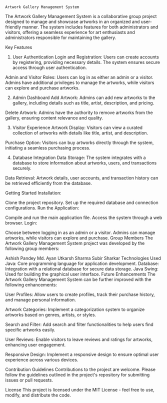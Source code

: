                                                                         Artwork Gallery Management System

The Artwork Gallery Management System is a collaborative group project designed to manage and showcase artworks in an organized and user-friendly manner. The system includes features for both administrators and visitors, offering a seamless experience for art enthusiasts and administrators responsible for maintaining the gallery.

Key Features
1. User Authentication
Login and Registration: Users can create accounts by registering, providing necessary details. The system ensures secure access through user authentication.

Admin and Visitor Roles: Users can log in as either an admin or a visitor. Admins have additional privileges to manage the artworks, while visitors can explore and purchase artworks.

2. Admin Dashboard
Add Artwork: Admins can add new artworks to the gallery, including details such as title, artist, description, and pricing.

Delete Artwork: Admins have the authority to remove artworks from the gallery, ensuring content relevance and quality.

3. Visitor Experience
Artwork Display: Visitors can view a curated collection of artworks with details like title, artist, and description.

Purchase Option: Visitors can buy artworks directly through the system, initiating a seamless purchasing process.

4. Database Integration
Data Storage: The system integrates with a database to store information about artworks, users, and transactions securely.

Data Retrieval: Artwork details, user accounts, and transaction history can be retrieved efficiently from the database.

Getting Started
Installation:

Clone the project repository.
Set up the required database and connection configurations.
Run the Application:

Compile and run the main application file.
Access the system through a web browser.
Login:

Choose between logging in as an admin or a visitor.
Admins can manage artworks, while visitors can explore and purchase.
Group Members
The Artwork Gallery Management System project was developed by the following group members:

Ashish Pandey
Md. Ayan
Utkarsh Sharma
Subir Sharkar
Technologies Used
Java: Core programming language for application development.
Database: Integration with a relational database for secure data storage.
Java Swing: Used for building the graphical user interface.
Future Enhancements
The Artwork Gallery Management System can be further improved with the following enhancements:

User Profiles: Allow users to create profiles, track their purchase history, and manage personal information.

Artwork Categories: Implement a categorization system to organize artworks based on genres, artists, or styles.

Search and Filter: Add search and filter functionalities to help users find specific artworks easily.

User Reviews: Enable visitors to leave reviews and ratings for artworks, enhancing user engagement.

Responsive Design: Implement a responsive design to ensure optimal user experience across various devices.

Contribution Guidelines
Contributions to the project are welcome. Please follow the guidelines outlined in the project's repository for submitting issues or pull requests.

License
This project is licensed under the MIT License - feel free to use, modify, and distribute the code.
